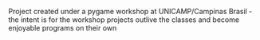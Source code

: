 Project created under a pygame workshop at UNICAMP/Campinas Brasil -the intent is for the workshop projects outlive the classes and become enjoyable programs on their own